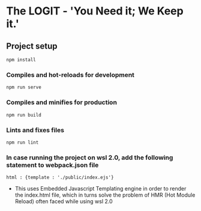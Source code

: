 # The LOGIT - 'You Need it; We Keep it.'

## Project setup
```
npm install
```

### Compiles and hot-reloads for development
```
npm run serve
```

### Compiles and minifies for production
```
npm run build
```

### Lints and fixes files
```
npm run lint
```

### In case running the project on wsl 2.0, add the following statement to webpack.json file
```
html : {template : './public/index.ejs'}
```
* This uses Embedded Javascript Templating engine in order to render the index.html file, which in turns solve the problem of HMR (Hot Module Reload) often faced while using wsl 2.0 
